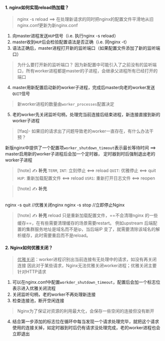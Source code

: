 ``` toc
```
#### 1. nginx如何实现reload热加载？
>nginx -s reload ==> 在处理新请求的同时把nginx的配置文件平滑地从旧nginx.conf更新为新nginx.conf

1. 向master进程发送```HUP```信号（i.e. 执行nginx -s reload）
2. master收到```HUP```后会检验配置语法是否正确（i.e. 同nginx -t）
3. 语法正确后，master进程打开新的监听端口（如果配置文件添加了新的监听端口）
>为什么要打开新的监听端口？
>因为新配置中可能引入了之前没有的监听端口，所有worker进程都是master的子进程，会继承父进程所有已经打开的端口
4. master用新配置启动新的worker子进程，完成后master向老的worker发送```QUIT```信号
>新worker进程的数量由`worker_processes`配置决定
5. 老的worker先关闭监听句柄，处理完当前连接后结束进程，新连接直接到新的worker子进程

> [!faq]- 如果旧的请求出了问题导致老的worker一直存在，有什么办法干预？
> 
新版nginx中提供了一个配置项```worker_shutdown_timeout```表示最长等待时间 ==> master启用新的worker子进程后会加一个定时器， 定时器到时后强制退出老的worker子进程

> [!note] ✍️ **补充**
>  `TERM`, `INT`: 立刻停止 \<\==> reload
>  `QUIT`: 优雅停止 \<\==\> quit
>  `HUP`: 重新加载配置文件 <\==> reload
>  `USR1`: 重新打开日志文件 <==> reopen

>[!note] ✍️ **补充**
>``` sh
nginx -s quit  //优雅关闭nginx
nginx -s stop  //立即停止Nginx 

>[!note] ✍️ **补充**
reload 只是重新加载配置文件，==不会清理nginx 的一些缓存==，在有些需要清理缓存的场景需要restart。
>例如upstream 后端配置的集群服务地址是域名而不是ip，当后端IP 变了，就需要清除该域名的解析缓存，此时需要重启而不是reload。
#### 2. Nginx如何优雅关闭？
><u>优雅关闭</u>：worker进程识别出当前连接有无处理中的请求，如没有再关闭连接
>因此对于某些请求，Nginx无法优雅关闭worker进程；优雅关闭主要针对HTTP请求
1. 可以在nginx.conf中配置```workder_shutdown_timeout```，配置后会加一个标志位表示进入优雅关闭流程
2. 关闭监听句柄，老的worker不再处理新连接
3. 检查连接池，断开空闲连接
>Nginx为了保证对资源的利用最大化，会保存一些空闲的连接但没有断开
4. 结合第一步添加的标志位在循环中每当发现一个请求处理完毕，就把这个请求使用的连接关掉，如定时器到时后仍有请求没处理完成，老的worker进程也会立即退出